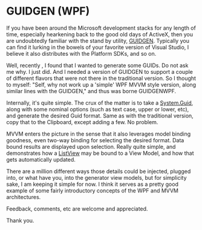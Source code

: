 # GUIDGEN (WPF)

If you have been around the Microsoft development stacks for any length of time, especially
hearkening back to the good old days of ActiveX, then you are undoubtedly familiar with the
stand by utility, [GUIDGEN](http://msdn.microsoft.com/en-us/library/kw069h38.aspx).
Typically you can find it lurking in the bowels of your favorite version of Visual Studio,
I believe it also distributes with the Platform SDKs, and so on.

Well, recently , I found that I wanted to generate some GUIDs. Do not ask me why. I just did.
And I needed a version of GUIDGEN to support a couple of different flavors that were not there
in the traditional version. So I thought to myself: "Self, why not work up a 'simple' WPF MVVM
style version, along similar lines with the GUIDGEN," and thus was borne GUIDGENWPF.

Internally, it's quite simple. The crux of the matter is to take a
[System.Guid](https://msdn.microsoft.com/en-us/library/system.guid.aspx), along with some nominal
options (such as text case, upper or lower, etc), and generate the desired Guid format. Same as
with the traditional version, copy that to the Clipboard, except adding a few. No problem.

MVVM enters the picture in the sense that it also leverages model binding goodness, even two-way
binding for selecting the desired format. Data bound results are displayed upon selection. Really
quite simple, and demonstrates how a
[ListView](https://msdn.microsoft.com/en-us/library/system.windows.controls.listview.aspx) may be
bound to a View Model, and how that gets automatically updated.

There are a million different ways those details could be injected, plugged into, or what have you,
into the generator view models, but for simplicity sake, I am keeping it simple for now. I think it
serves as a pretty good example of some fairly introductory concepts of the WPF and MVVM architectures.

Feedback, comments, etc are welcome and appreciated.

Thank you.
